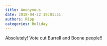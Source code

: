 ```yaml
---
title: Anonymous
date: 2018-04-22 19:01:51
authors: Ripp
categories: Holiday
---
```


 Absolutely! Vote out Burrell  and Boone people!!